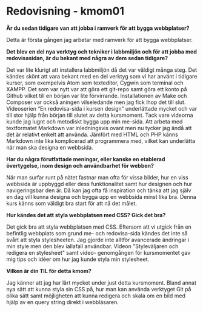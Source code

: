---
---
Redovisning - kmom01
=========================

<b>Är du sedan tidigare van att jobba i ramverk för att bygga webbplatser?</b>
<p>
Detta är första gången jag arbetar med ramverk för att bygga webbplatser.
</p>

<b>Det blev en del nya verktyg och tekniker i labbmiljön och för att jobba med
redovisasidan, är du bekant med några av dem sedan tidigare?</b>
<p>
Det var lite klurigt att installera labbmiljön då det var väldigt många steg. Det
kändes skönt att vara bekant med en del verktyg som vi har använt i tidigare kurser,
som exempelvis Atom som texteditor, Cygwin som terminal och XAMPP. Det som var
nytt var att göra ett git-repo samt göra ett konto på Github vilket till en början
var lite förvirrande. Installationen av Make och Composer var också aningen
vilseledande men jag fick ihop det till slut. Videoserien “En redovisa-sida
i kursen design” underlättade mycket och var till stor hjälp från början till
slutet av detta kursmoment. Tack vare videorna kunde jag lugnt och metodiskt
bygga upp min me-sida. Att arbeta med textformatet Markdown var inledningsvis
ovant men nu tycker jag ändå att det är relativt enkelt att använda. Jämfört med
HTML och PHP känns Markdown inte lika komplicerad att programmera med, vilket
kan underlätta när man ska designa en webbsida.
</p>

<b>Har du några förutfattade meningar, eller kanske en etablerad övertygelse,
inom design och användbarhet för webben?</b>
<p>
När man surfar runt på nätet fastnar man ofta för vissa bilder, hur en viss
webbsida är uppbyggd eller dess funktionalitet samt hur designen och hur
navigeringsbar den är. Då kan jag ofta få inspiration och tänka att jag själv
en dag vill kunna designa och bygga upp en webbsida minst lika bra. Denna kurs
känns som väldigt bra start för att nå det målet.
</p>

<b>Hur kändes det att styla webbplatsen med CSS? Gick det bra?</b>
<p>
Det gick bra att styla webbplatsen med CSS. Eftersom att vi utgick från en
befintlig webbplats som grund me- och redovisa-sida kändes det inte så svårt
att styla stylesheeten. Jag gjorde inte alltför avancerade ändringar i min
style men den blev iallafall användbar. Videon "Styleväljaren och redigera en
stylesheet" samt video- genomgången för kursmomentet gav mig tips och idéer om
hur jag kunde styla min stylesheet.
</p>

<b>Vilken är din TIL för detta kmom?</b>
<p>
Jag känner att jag har lärt mycket under just detta kursmoment. Bland annat nya
sätt att kunna styla sin CSS på, hur man kan använda verktyget Git på olika sätt
samt möjligheten att kunna redigera och skala om en bild med hjälp av en query
string direkt i webbläsaren.
</p>
